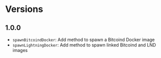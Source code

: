 # Versions

## 1.0.0

- `spawnBitcoindDocker`: Add method to spawn a Bitcoind Docker image
- `spawnLightningDocker`: Add method to spawn linked Bitcoind and LND images
